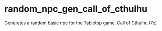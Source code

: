 # random_npc_gen_call_of_cthulhu
Generates a random basic npc for the Tabletop game, Call of Cthulhu (7e)

